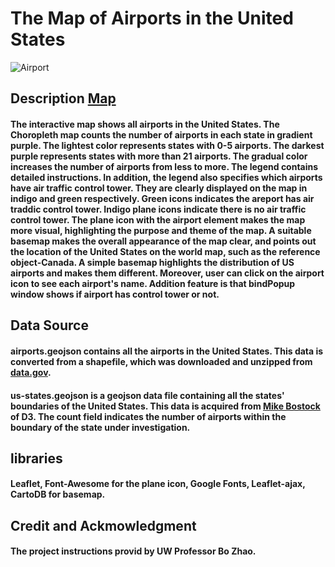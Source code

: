 # The Map of Airports in the United States

![Airport](https://user-images.githubusercontent.com/77243665/107839153-cbe3f600-6d5e-11eb-8b73-11692d1cc8a9.png)

## Description [Map](http://127.0.0.1:49154/geog458/labs/lab03/1xia_map.html)
#### The interactive map shows all airports in the United States. The Choropleth map counts the number of airports in each state in gradient purple. The lightest color represents states with 0-5 airports. The darkest purple represents states with more than 21 airports. The gradual color increases the number of airports from less to more. The legend contains detailed instructions. In addition, the legend also specifies which airports have air traffic control tower. They are clearly displayed on the map in indigo and green respectively. Green icons indicates the areport has air traddic control tower. Indigo plane icons indicate there is no air traffic control tower. The plane icon with the airport element makes the map more visual, highlighting the purpose and theme of the map. A suitable basemap makes the overall appearance of the map clear, and points out the location of the United States on the world map, such as the reference object-Canada. A simple basemap highlights the distribution of US airports and makes them different. Moreover, user can click on the airport icon to see each airport's name. Addition feature is that bindPopup window shows if airport has control tower or not. 

## Data Source
#### airports.geojson contains all the airports in the United States. This data is converted from a shapefile, which was downloaded and unzipped from  [data.gov](https://catalog.data.gov/dataset/usgs-small-scale-dataset-airports-of-the-united-states-201207-shapefile).

#### us-states.geojson is a geojson data file containing all the states' boundaries of the United States. This data is acquired from [Mike Bostock](https://bost.ocks.org/mike/) of D3. The count field indicates the number of airports within the boundary of the state under investigation.

## libraries
#### Leaflet, Font-Awesome for the plane icon, Google Fonts, Leaflet-ajax, CartoDB for basemap.

## Credit and Ackmowledgment
####  The project instructions provid by UW Professor Bo Zhao.
